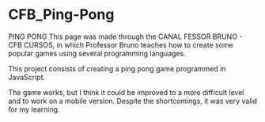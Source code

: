 # CFB_Ping-Pong

PING PONG
This page was made through the CANAL FESSOR BRUNO - CFB CURSOS, in which Professor Bruno teaches how to create some popular games using several programming languages.

This project consists of creating a ping pong game programmed in JavaScript.

The game works, but I think it could be improved to a more difficult level and to work on a mobile version. Despite the shortcomings, it was very valid for my learning.
